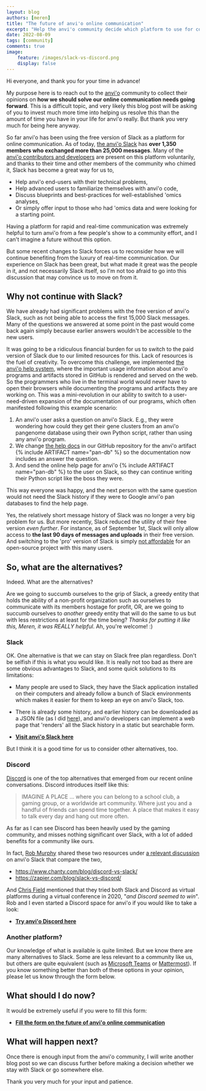 ```yaml
---
layout: blog
authors: [meren]
title: "The future of anvi'o online communication"
excerpt: "Help the anvi'o community decide which platform to use for communication"
date: 2022-08-09
tags: [community]
comments: true
image:
    feature: /images/slack-vs-discord.png
    display: false
---
```


Hi everyone, and thank you for your time in advance!

My purpose here is to reach out to the [anvi'o](https://anvio.org) community to collect their opinions on **how we should solve our online communication needs going forward**. This is a difficult topic, and very likely this blog post will be asking of you to invest much more time into helping us resolve this than the amount of time you have in your life for anvi'o really. But thank you very much for being here anyway.

So far anvi'o has been using the free version of Slack as a platform for online communication. As of today, [the anvi'o Slack](https://join.slack.com/t/anvio/shared_invite/zt-ov46uj90-9p2woLJFcVCfv7cdhANXSA) has **over 1,350 members who exchanged more than 25,000 messages**. Many of the [anvi'o contributors and developers](https://anvio.org/people/) are present on this platform voluntarily, and thanks to their time and other members of the community who chimed it, Slack has become a great way for us to,

* Help anvi'o end-users with their technical problems,
* Help advanced users to familiarize themselves with anvi'o code,
* Discuss blueprints and best-practices for well-established 'omics analyses,
* Or simply offer input to those who had 'omics data and were looking for a starting point.

Having a platform for rapid and real-time communication was extremely helpful to turn anvi'o from a few people's show to a community effort, and I can't imagine a future without this option.

But some recent changes to Slack forces us to reconsider how we will continue benefiting from the luxury of real-time communication. Our experience on Slack has been great, but what made it great was the people in it, and not necessarily Slack itself, so I'm not too afraid to go into this discussion that may convince us to move on from it.

## Why not continue with Slack?

We have already had significant problems with the free version of anvi'o Slack, such as not being able to access the first 15,000 Slack messages. Many of the questions we answered at some point in the past would come back again simply because earlier answers wouldn't be accessible to the new users. 

It was going to be a ridiculous financial burden for us to switch to the paid version of Slack due to our limited resources for this. Lack of resources is the fuel of creativity. To overcome this challenge, we implemented [the anvi'o help system](https://anvio.org/help/main/), where the important usage information about anvi'o programs and artifacts stored in GitHub is rendered and served on the web. So the programmers who live in the terminal world would never have to open their browsers while documenting the programs and artifacts they are working on. This was a mini-revolution in our ability to switch to a user-need-driven expansion of the documentation of our programs, which often manifested following this example scenario:

1. An anvi'o user asks a question on anvi'o Slack. E.g., they were wondering how could they get their gene clusters from an anvi'o pangenome database using their own Python script, rather than using any anvi'o program.
2. We change [the help docs](https://github.com/merenlab/anvio/blob/master/anvio/docs/artifacts/pan-db.md) in our GitHub repository for the anvi'o artifact {% include ARTIFACT name="pan-db" %} so the documentation now includes an answer the question.
3. And send the online help page for anvi'o {% include ARTIFACT name="pan-db" %} to the user on Slack, so they can continue writing their Python script like the boss they were.

This way everyone was happy, and the next person with the same question would not need the Slack history if they were to Google anvi'o pan databases to find the help page.

Yes, the relatively short message history of Slack was no longer a very big problem for us. But more recently, Slack reduced the utility of their free version *even further*. For instance, as of September 1st, Slack will only allow access to **the last 90 days of messages and uploads** in their free version. And switching to the 'pro' version of Slack is simply [not affordable](https://app.slack.com/plans/) for an open-source project with this many users.

## So, what are the alternatives?

Indeed. What are the alternatives?

Are we going to succumb ourselves to the grip of Slack, a greedy entity that holds the ability of a non-profit organization such as ourselves to communicate with its members hostage for profit, OR, are we going to succumb ourselves to *another* greedy entity that will do the same to us but with less restrictions at least for the time being? *Thanks for putting it like this, Meren, it was REALLY helpful*. Ah, you're welcome! :)

### Slack

OK. One alternative is that we can stay on Slack free plan regardless. Don't be selfish if this is what you would like. It is really not too bad as there are some obvious advantages to Slack, and some quick solutions to its limitations:

* Many people are used to Slack, they have the Slack application installed on their computers and already follow a bunch of Slack environments which makes it easier for them to keep an eye on anvi'o Slack, too.
* There is already some history, and earlier history can be downloaded as a JSON file (as I did [here](https://anvio.slack.com/archives/C8SFMGYF3/p1659028595017869?thread_ts=1658944707.193289&cid=C8SFMGYF3)), and anvi'o developers can implement a web page that 'renders' all the Slack history in a static but searchable form.

* **[Visit anvi'o Slack here](https://join.slack.com/t/anvio/shared_invite/zt-ov46uj90-9p2woLJFcVCfv7cdhANXSA)**

But I think it is a good time for us to consider other alternatives, too.

### Discord

[Discord](https://discord.com/) is one of the top alternatives that emerged from our recent online conversations. Discord introduces itself like this:

> IMAGINE A PLACE ... where you can belong to a school club, a gaming group, or a worldwide art community. Where just you and a handful of friends can spend time together. A place that makes it easy to talk every day and hang out more often.

As far as I can see Discord has been heavily used by the gaming community, and misses nothing significant over Slack, with a lot of added benefits for a community like ours.

In fact, [Rob Murphy](https://www.linkedin.com/in/robert-murphy-b36475105/) shared these two resources under [a relevant discussion](https://anvio.slack.com/archives/C8SFMGYF3/p1658944707193289) on anvi'o Slack that compare the two,

* https://www.chanty.com/blog/discord-vs-slack/
* https://zapier.com/blog/slack-vs-discord/ 

And [Chris Field](https://twitter.com/cjfields) mentioned that they tried both Slack and Discord as virtual platforms during a virtual conference in 2020, "*and Discord seemed to win*". Rob and I even started a Discord space for anvi'o if you would like to take a look:

* **[Try anvi'o Discord here](https://discord.gg/4jfmG54FJg)**

### Another platform?

Our knowledge of what is available is quite limited. But we know there are many alternatives to Slack. Some are less relevant to a community like us, but others are quite equivalent (such as [Microsoft Teams](https://teams.com/) or [Mattermost](https://mattermost.com/)). If you know something better than both of these options in your opinion, please let us know through the form below.

## What should I do now?

It would be extremely useful if you were to fill this form:

* **[Fill the form on the future of anvi'o online communication](https://forms.gle/qu7EbebVnM48CNPM9)**

## What will happen next?

Once there is enough input from the anvi'o community, I will write another blog post so we can discuss further before making a decision whether we stay with Slack or go somewhere else.

Thank you very much for your input and patience.